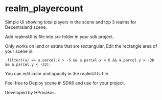 # realm_playercount
 Simple UI showing total players in the scene and top 3 realms for Decentraland scene.


 Add realmsUI.ts file into src folder in your sdk project.

Only works on land or estate that are rectangular, Edit the rectangle area of your scene in:

`.filter((a) => a.parcel.x > -5 && a.parcel.x < 0 && a.parcel.y > -36 && a.parcel.y < -33).`

You can edit color and opacity in the realmUI.ts file.

Feel free to Deploy scene in SDK6 and use for your project. 

Developed by HPrivakos.

